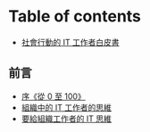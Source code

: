 # Table of contents

* [社會行動的 IT 工作者白皮書](README.md)

## 前言

* [序《從 0 至 100》](qian-yan/xu-cong-0-zhi-100.md)
* [組織中的 IT 工作者的思維](qian-yan/it-mindset.md)
* [要給組織工作者的 IT 思維](qian-yan/organization-it-mindset.md)

